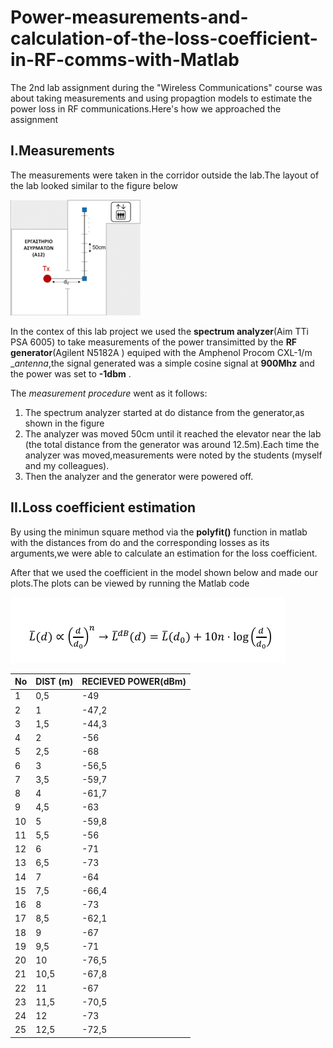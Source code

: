 # Power-measurements-and-calculation-of-the-loss-coefficient-in-RF-comms-with-Matlab

The 2nd lab assignment during the "Wireless Communications" course was about taking measurements and using propagtion models to estimate the power loss in RF communications.Here's how we approached the assignment
## I.Measurements
The measurements  were taken in the corridor outside the lab.The layout of the lab looked similar to the figure below

![qownnotes-media-VZEZhj](https://github.com/Naskarios/Power-measurements-and-calculation-of-the-loss-coefficient-in-RF-comms-with-Matlab/blob/main/qownnotes-media-VZEZhj.png)

In the contex of this lab project we used the __spectrum analyzer__(Aim TTi PSA 6005) to take measurements of the power transimitted by the __RF generator__(Agilent N5182A ) equiped with the Amphenol Procom CXL-1/m __antenna_,the signal generated was a simple cosine signal at __900Mhz__ and the power was set to __-1dbm__ .

The *measurement procedure* went as it follows:
1. The spectrum analyzer started at do distance from the generator,as shown in the figure
2. The analyzer was moved 50cm until it reached the elevator near the lab (the total distance from the generator was around 12.5m).Each time the analyzer was moved,measurements were noted by the students (myself and my colleagues).
3. Then the analyzer and the generator were powered off.
## II.Loss coefficient estimation
By using the minimun square method via the __polyfit()__ function in matlab with the distances from do and the corresponding losses as its arguments,we were able to calculate an estimation for the loss coefficient.

After that we used the coefficient in the model shown below and made our plots.The plots can be viewed by running the Matlab code


![qownnotes-media-VATNzY](https://github.com/Naskarios/Power-measurements-and-calculation-of-the-loss-coefficient-in-RF-comms-with-Matlab/blob/main/qownnotes-media-VATNzY.png)


|No |	DIST (m) |	RECIEVED POWER(dBm) |
|---|---|---|
|1|	0,5|	-49|
|2 |	1|	-47,2|
|3 | 1,5|	-44,3|
|4 |	2|	-56|
|5|	2,5 |	-68|
| 6 |	3	|-56,5|
| 7 |	3,5	|-59,7|
| 8 |	4	|-61,7|
| 9 |	4,5	|-63|
| 10  |	5	|-59,8|
| 11  |	5,5	|-56|
| 12  |	6	|-71|
| 13  |	6,5	|-73|
| 14| 	7	|-64|
| 15| 	7,5	|-66,4|
| 16| 	8	|-73|
| 17| 	8,5	|-62,1|
| 18	|9	|-67|
| 19	|9,5|	-71|
| 20	|10	|-76,5|
| 21|	10,5|	-67,8|
| 22|	11	|-67|
| 23|	11,5|	-70,5|
| 24|	12	|-73|
| 25|	12,5|	-72,5|




